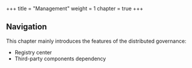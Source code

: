 +++
title = "Management"
weight = 1
chapter = true
+++

## Navigation

This chapter mainly introduces the features of the distributed governance:

* Registry center
* Third-party components dependency
